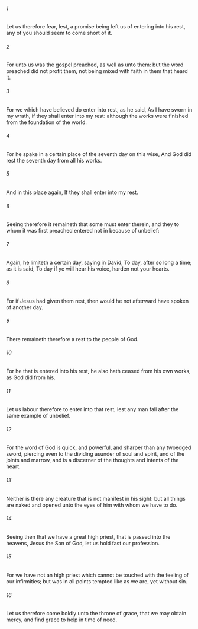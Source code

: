 ###### 1
Let us therefore fear, lest, a promise being left us of entering into his rest, any of you should seem to come short of it.

###### 2
For unto us was the gospel preached, as well as unto them: but the word preached did not profit them, not being mixed with faith in them that heard it.

###### 3
For we which have believed do enter into rest, as he said, As I have sworn in my wrath, if they shall enter into my rest: although the works were finished from the foundation of the world.

###### 4
For he spake in a certain place of the seventh day on this wise, And God did rest the seventh day from all his works.

###### 5
And in this place again, If they shall enter into my rest.

###### 6
Seeing therefore it remaineth that some must enter therein, and they to whom it was first preached entered not in because of unbelief:

###### 7
Again, he limiteth a certain day, saying in David, To day, after so long a time; as it is said, To day if ye will hear his voice, harden not your hearts.

###### 8
For if Jesus had given them rest, then would he not afterward have spoken of another day.

###### 9
There remaineth therefore a rest to the people of God.

###### 10
For he that is entered into his rest, he also hath ceased from his own works, as God did from his.

###### 11
Let us labour therefore to enter into that rest, lest any man fall after the same example of unbelief.

###### 12
For the word of God is quick, and powerful, and sharper than any twoedged sword, piercing even to the dividing asunder of soul and spirit, and of the joints and marrow, and is a discerner of the thoughts and intents of the heart.

###### 13
Neither is there any creature that is not manifest in his sight: but all things are naked and opened unto the eyes of him with whom we have to do.

###### 14
Seeing then that we have a great high priest, that is passed into the heavens, Jesus the Son of God, let us hold fast our profession.

###### 15
For we have not an high priest which cannot be touched with the feeling of our infirmities; but was in all points tempted like as we are, yet without sin.

###### 16
Let us therefore come boldly unto the throne of grace, that we may obtain mercy, and find grace to help in time of need.

